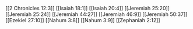 [[2 Chronicles 12:3]]
[[Isaiah 18:1]]
[[Isaiah 20:4]]
[[Jeremiah 25:20]]
[[Jeremiah 25:24]]
[[Jeremiah 44:27]]
[[Jeremiah 46:9]]
[[Jeremiah 50:37]]
[[Ezekiel 27:10]]
[[Nahum 3:8]]
[[Nahum 3:9]]
[[Zephaniah 2:12]]
